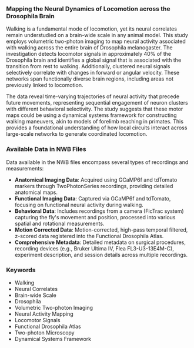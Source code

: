 ### Mapping the Neural Dynamics of Locomotion across the Drosophila Brain

Walking is a fundamental mode of locomotion, yet its neural correlates remain understudied on a brain-wide scale in any animal model. This study employs volumetric two-photon imaging to map neural activity associated with walking across the entire brain of Drosophila melanogaster. The investigation detects locomotor signals in approximately 40% of the Drosophila brain and identifies a global signal that is associated with the transition from rest to walking. Additionally, clustered neural signals selectively correlate with changes in forward or angular velocity. These networks span functionally diverse brain regions, including areas not previously linked to locomotion.

The data reveal time-varying trajectories of neural activity that precede future movements, representing sequential engagement of neuron clusters with different behavioral selectivity. The study suggests that these motor maps could be using a dynamical systems framework for constructing walking maneuvers, akin to models of forelimb reaching in primates. This provides a foundational understanding of how local circuits interact across large-scale networks to generate coordinated locomotion.

### Available Data in NWB Files

Data available in the NWB files encompass several types of recordings and measurements:

- **Anatomical Imaging Data**: Acquired using GCaMP6f and tdTomato markers through TwoPhotonSeries recordings, providing detailed anatomical maps.
- **Functional Imaging Data**: Captured via GCaMP6f and tdTomato, focusing on functional neural activity during walking.
- **Behavioral Data**: Includes recordings from a camera (FicTrac system) capturing the fly's movement and position, processed into various spatial and rotational measurements.
- **Motion Corrected Data**: Motion-corrected, high-pass temporal filtered, z-scored data registered into the Functional Drosophila Atlas.
- **Comprehensive Metadata**: Detailed metadata on surgical procedures, recording devices (e.g., Bruker Ultima IV, Flea FL3-U3-13E4M-C), experiment description, and session details across multiple recordings.

### Keywords

- Walking
- Neural Correlates
- Brain-wide Scale
- Drosophila
- Volumetric Two-photon Imaging
- Neural Activity Mapping
- Locomotor Signals
- Functional Drosophila Atlas
- Two-photon Microscopy
- Dynamical Systems Framework